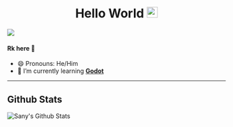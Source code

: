 <div align="center">
  <h1> Hello World <img src="https://media.giphy.com/media/hvRJCLFzcasrR4ia7z/giphy.gif" width="25px"></h1>
</div>


![](https://komarev.com/ghpvc/?username=sany07)
#### Rk here 👦

- 😄 Pronouns: He/Him
- 🌱 I’m currently learning [**Godot**](https://godotengine.org/)

---
## Github Stats

![Sany's Github Stats](https://github-readme-stats.vercel.app/api?username=sany07&show_icons=true&hide_border=true)
